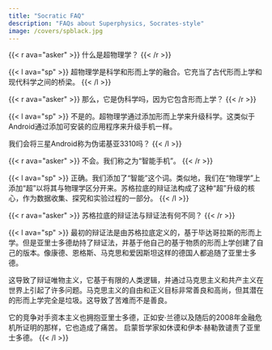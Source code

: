 ```yaml
---
title: "Socratic FAQ"
description: "FAQs about Superphysics, Socrates-style"
image: /covers/spblack.jpg
---
```



{{< r ava="asker" >}}
什么是超物理学？
{{< /r >}}

{{< l ava="sp" >}}
超物理学是科学和形而上学的融合。它充当了古代形而上学和现代科学之间的桥梁。
{{< /l >}}


{{< r ava="asker" >}}
那么，它是伪科学吗，因为它包含形而上学？
{{< /r >}}

{{< l ava="sp" >}}
不是的。超物理学通过添加形而上学来升级科学。这类似于Android通过添加可安装的应用程序来升级手机一样。

我们会将三星Android称为伪诺基亚3310吗？
{{< /l >}}


{{< r ava="asker" >}}
不会。我们称之为“智能手机”。
{{< /r >}}


{{< l ava="sp" >}}
正确。我们添加了“智能”这个词。类似地，我们在“物理学”上添加“超”以将其与物理学区分开来。苏格拉底的辩证法构成了这种“超”升级的核心，作为数据收集、探究和实验过程的一部分。
{{< /l >}}


{{< r ava="asker" >}}
苏格拉底的辩证法与辩证法有何不同？
{{< /r >}}


{{< l ava="sp" >}}
最初的辩证法是由苏格拉底定义的，基于毕达哥拉斯的形而上学。但是亚里士多德劫持了辩证法，并基于他自己的基于物质的形而上学创建了自己的版本。像康德、恩格斯、马克思和爱因斯坦这样的德国人都追随了亚里士多德。

这导致了辩证唯物主义，它基于有限的人类逻辑，并通过马克思主义和共产主义在世界上引起了许多问题。马克思主义的自由和正义目标非常善良和高尚，但其潜在的形而上学完全是垃圾。这导致了苦难而不是善良。

它的竞争对手资本主义也拥抱亚里士多德，正如安·兰德以及随后的2008年金融危机所证明的那样，它也造成了痛苦。
启蒙哲学家如休谟和伊本·赫勒敦谴责了亚里士多德。
{{< /l >}}

